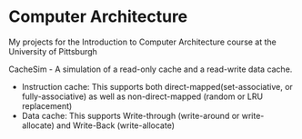 # Computer Architecture
My projects for the Introduction to Computer Architecture course at the University of Pittsburgh

CacheSim - A simulation of a read-only cache and a read-write data cache.
- Instruction cache: This supports both direct-mapped(set-associative, or fully-associative) as well as non-direct-mapped (random or LRU replacement)
- Data cache: This supports Write-through (write-around or write-allocate) and Write-Back (write-allocate)